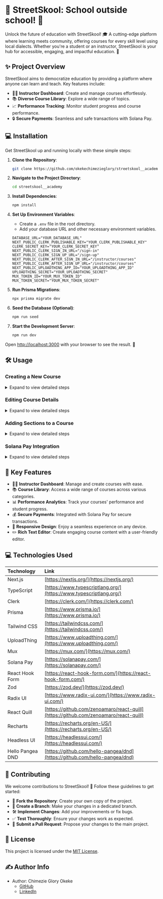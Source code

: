 # 🚀 StreetSkool: School outside school! 🌟

Unlock the future of education with StreetSkool! 🎓 A cutting-edge platform where learning meets community, offering courses for every skill level using local dialects. Whether you're a student or an instructor, StreetSkool is your hub for accessible, engaging, and impactful education. 🎒

## ✨ Project Overview

StreetSkool aims to democratize education by providing a platform where anyone can learn and teach. Key features include:

- 🧑‍🏫 **Instructor Dashboard**: Create and manage courses effortlessly.
- 📚 **Diverse Course Library**: Explore a wide range of topics.
- 📈 **Performance Tracking**: Monitor student progress and course performance.
- 🔒 **Secure Payments**: Seamless and safe transactions with Solana Pay.

## 💻 Installation

Get StreetSkool up and running locally with these simple steps:

1.  **Clone the Repository**:
    ```bash
    git clone https://github.com/okekechimezieglory/streetskool__academy.git
    ```

2.  **Navigate to the Project Directory**:
    ```bash
    cd streetskool__academy
    ```

3.  **Install Dependencies**:
    ```bash
    npm install
    ```

4.  **Set Up Environment Variables**:

    -   Create a `.env` file in the root directory.
    -   Add your database URL and other necessary environment variables.

    ```
    DATABASE_URL="YOUR_DATABASE_URL"
    NEXT_PUBLIC_CLERK_PUBLISHABLE_KEY="YOUR_CLERK_PUBLISHABLE_KEY"
    CLERK_SECRET_KEY="YOUR_CLERK_SECRET_KEY"
    NEXT_PUBLIC_CLERK_SIGN_IN_URL="/sign-in"
    NEXT_PUBLIC_CLERK_SIGN_UP_URL="/sign-up"
    NEXT_PUBLIC_CLERK_AFTER_SIGN_IN_URL="/instructor/courses"
    NEXT_PUBLIC_CLERK_AFTER_SIGN_UP_URL="/instructor/courses"
    NEXT_PUBLIC_UPLOADTHING_APP_ID="YOUR_UPLOADTHING_APP_ID"
    UPLOADTHING_SECRET="YOUR_UPLOADTHING_SECRET"
    MUX_TOKEN_ID="YOUR_MUX_TOKEN_ID"
    MUX_TOKEN_SECRET="YOUR_MUX_TOKEN_SECRET"
    ```

5.  **Run Prisma Migrations**:
    ```bash
    npx prisma migrate dev
    ```

6.  **Seed the Database (Optional)**:
    ```bash
    npm run seed
    ```

7.  **Start the Development Server**:
    ```bash
    npm run dev
    ```

Open [http://localhost:3000](http://localhost:3000) with your browser to see the result. 🚀

## 🛠️ Usage

### Creating a New Course

<details>
<summary>Expand to view detailed steps</summary>

1.  Navigate to the Instructor Dashboard.
2.  Click on "Create New Course".
3.  Fill in the course details:
    -   Title
    -   Category
    -   Subcategory
4.  Click "Create" to save the basic information.
</details>

### Editing Course Details

<details>
<summary>Expand to view detailed steps</summary>

1.  In the Instructor Dashboard, find the course you want to edit.
2.  Click the "Edit" icon next to the course title.
3.  Modify the course details:
    -   Subtitle
    -   Description
    -   Level
    -   Banner Image
    -   Price
4.  Click "Save" to update the course.
</details>

### Adding Sections to a Course

<details>
<summary>Expand to view detailed steps</summary>

1.  Navigate to the Curriculum section of your course.
2.  Click "Add New Section".
3.  Enter the title for the new section and click "Create".
4.  Edit the section details:
    -   Description
    -   Video URL
    -   Resources
5.  Publish the section to make it available to students.
</details>

### Solana Pay Integration

<details>
<summary>Expand to view detailed steps</summary>

1.  Navigate to the course overview page.
2.  Click the "Buy this course" button.
3.  A QR code will be displayed.
4.  Scan the QR code with your Solana wallet to complete the purchase.
</details>

## 🌟 Key Features

*   🧑‍🏫 **Instructor Dashboard**: Manage and create courses with ease.
*   📚 **Course Library**: Access a wide range of courses across various categories.
*   📊 **Performance Analytics**: Track your courses' performance and student progress.
*   💰 **Secure Payments**: Integrated with Solana Pay for secure transactions.
*   📱 **Responsive Design**: Enjoy a seamless experience on any device.
*   ✏️ **Rich Text Editor**: Create engaging course content with a user-friendly editor.

## 💻 Technologies Used

| Technology         | Link                                                                                                 |
| :----------------- | :--------------------------------------------------------------------------------------------------- |
| Next.js            | [https://nextjs.org/](https://nextjs.org/)                                                            |
| TypeScript         | [https://www.typescriptlang.org/](https://www.typescriptlang.org/)                                  |
| Clerk              | [https://clerk.com/](https://clerk.com/)                                                              |
| Prisma             | [https://www.prisma.io/](https://www.prisma.io/)                                                      |
| Tailwind CSS       | [https://tailwindcss.com/](https://tailwindcss.com/)                                                  |
| UploadThing        | [https://www.uploadthing.com/](https://www.uploadthing.com/)                                            |
| Mux                | [https://mux.com/](https://mux.com/)                                                                  |
| Solana Pay         | [https://solanapay.com/](https://solanapay.com/)                                                      |
| React Hook Form    | [https://react-hook-form.com/](https://react-hook-form.com/)                                          |
| Zod                | [https://zod.dev/](https://zod.dev/)                                                                |
| Radix UI           | [https://www.radix-ui.com/](https://www.radix-ui.com/)                                                |
| React Quill        | [https://github.com/zenoamaro/react-quill](https://github.com/zenoamaro/react-quill)                 |
| Recharts           | [https://recharts.org/en-US/](https://recharts.org/en-US/)                                            |
| Headless UI        | [https://headlessui.com/](https://headlessui.com/)                                                      |
| Hello Pangea DND   | [https://github.com/hello-pangea/dnd](https://github.com/hello-pangea/dnd)                                                      |

## 🙌 Contributing

We welcome contributions to StreetSkool! 🎉 Follow these guidelines to get started:

*   🌟 **Fork the Repository**: Create your own copy of the project.
*   🌱 **Create a Branch**: Make your changes in a dedicated branch.
*   🛠️ **Implement Changes**: Add your improvements or fix bugs.
*   ✅ **Test Thoroughly**: Ensure your changes work as expected.
*   🚀 **Submit a Pull Request**: Propose your changes to the main project.

## 📜 License

This project is licensed under the [MIT License](LICENSE).

## ✍️ Author Info

*   Author: Chimezie Glory Okeke
    *   [GitHub](https://github.com/okekechimezieglory)
    *   [LinkedIn](https://linkedin.com/in/okekechimezieglory)

